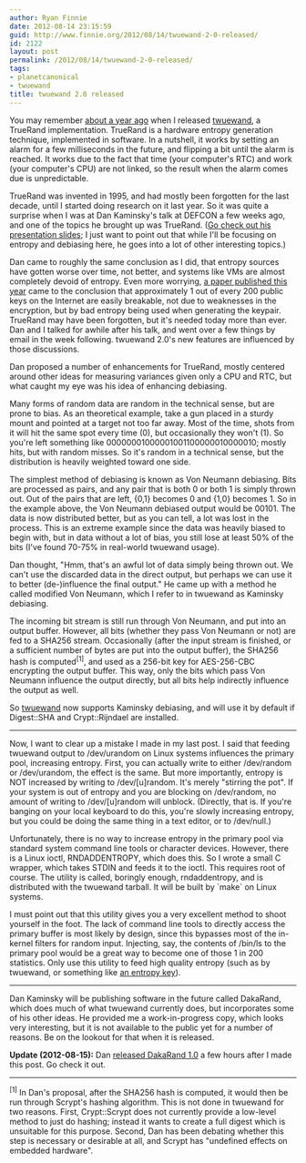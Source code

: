 ```yaml
---
author: Ryan Finnie
date: 2012-08-14 23:15:59
guid: http://www.finnie.org/2012/08/14/twuewand-2-0-released/
id: 2122
layout: post
permalink: /2012/08/14/twuewand-2-0-released/
tags:
- planetcanonical
- twuewand
title: twuewand 2.0 released
---
```

You may remember [about a year ago](http://www.finnie.org/2011/09/25/introducing-twuewand/) when I released [twuewand](http://www.finnie.org/software/twuewand/), a TrueRand implementation. TrueRand is a hardware entropy generation technique, implemented in software. In a nutshell, it works by setting an alarm for a few milliseconds in the future, and flipping a bit until the alarm is reached. It works due to the fact that time (your computer's RTC) and work (your computer's CPU) are not linked, so the result when the alarm comes due is unpredictable.

TrueRand was invented in 1995, and had mostly been forgotten for the last decade, until I started doing research on it last year. So it was quite a surprise when I was at Dan Kaminsky's talk at DEFCON a few weeks ago, and one of the topics he brought up was TrueRand. ([Go check out his presentation slides](http://dankaminsky.com/2012/08/06/bo2012/); I just want to point out that while I'll be focusing on entropy and debiasing here, he goes into a lot of other interesting topics.)

Dan came to roughly the same conclusion as I did, that entropy sources have gotten worse over time, not better, and systems like VMs are almost completely devoid of entropy. Even more worrying, [a paper published this year](http://eprint.iacr.org/2012/064.pdf) came to the conclusion that approximately 1 out of every 200 public keys on the Internet are easily breakable, not due to weaknesses in the encryption, but by bad entropy being used when generating the keypair. TrueRand may have been forgotten, but it's needed today more than ever. Dan and I talked for awhile after his talk, and went over a few things by email in the week following. twuewand 2.0's new features are influenced by those discussions.

Dan proposed a number of enhancements for TrueRand, mostly centered around other ideas for measuring variances given only a CPU and RTC, but what caught my eye was his idea of enhancing debiasing.

Many forms of random data are random in the technical sense, but are prone to bias. As an theoretical example, take a gun placed in a sturdy mount and pointed at a target not too far away. Most of the time, shots from it will hit the same spot every time (0), but occasionally they won't (1). So you're left something like 00000001000001001100000010000010; mostly hits, but with random misses. So it's random in a technical sense, but the distribution is heavily weighted toward one side.

The simplest method of debiasing is known as Von Neumann debiasing. Bits are processed as pairs, and any pair that is both 0 or both 1 is simply thrown out. Out of the pairs that are left, {0,1} becomes 0 and {1,0} becomes 1. So in the example above, the Von Neumann debiased output would be 00101. The data is now distributed better, but as you can tell, a lot was lost in the process. This is an extreme example since the data was heavily biased to begin with, but in data without a lot of bias, you still lose at least 50% of the bits (I've found 70-75% in real-world twuewand usage).

Dan thought, "Hmm, that's an awful lot of data simply being thrown out. We can't use the discarded data in the direct output, but perhaps we can use it to better (de-)influence the final output." He came up with a method he called modified Von Neumann, which I refer to in twuewand as Kaminsky debiasing.

The incoming bit stream is still run through Von Neumann, and put into an output buffer. However, all bits (whether they pass Von Neumann or not) are fed to a SHA256 stream. Occasionally (after the input stream is finished, or a sufficient number of bytes are put into the output buffer), the SHA256 hash is computed<sup>[1]</sup>, and used as a 256-bit key for AES-256-CBC encrypting the output buffer. This way, only the bits which pass Von Neumann influence the output directly, but all bits help indirectly influence the output as well.

So [twuewand](http://www.finnie.org/software/twuewand/) now supports Kaminsky debiasing, and will use it by default if Digest::SHA and Crypt::Rijndael are installed.

* * *

Now, I want to clear up a mistake I made in my last post. I said that feeding twuewand output to /dev/urandom on Linux systems influences the primary pool, increasing entropy. First, you can actually write to either /dev/random or /dev/urandom, the effect is the same. But more importantly, entropy is NOT increased by writing to /dev/[u]random. It's merely "stirring the pot". If your system is out of entropy and you are blocking on /dev/random, no amount of writing to /dev/[u]random will unblock. (Directly, that is. If you're banging on your local keyboard to do this, you're slowly increasing entropy, but you could be doing the same thing in a text editor, or to /dev/null.)

Unfortunately, there is no way to increase entropy in the primary pool via standard system command line tools or character devices. However, there is a Linux ioctl, RNDADDENTROPY, which does this. So I wrote a small C wrapper, which takes STDIN and feeds it to the ioctl. This requires root of course. The utility is called, boringly enough, rndaddentropy, and is distributed with the twuewand tarball. It will be built by \`make\` on Linux systems.

I must point out that this utility gives you a very excellent method to shoot yourself in the foot. The lack of command line tools to directly access the primary buffer is most likely by design, since this bypasses most of the in-kernel filters for random input. Injecting, say, the contents of /bin/ls to the primary pool would be a great way to become one of those 1 in 200 statistics. Only use this utility to feed high quality entropy (such as by twuewand, or something like [an entropy key](http://www.entropykey.co.uk/)).

* * *

Dan Kaminsky will be publishing software in the future called DakaRand, which does much of what twuewand currently does, but incorporates some of his other ideas. He provided me a work-in-progress copy, which looks very interesting, but it is not available to the public yet for a number of reasons. Be on the lookout for that when it is released.

**Update (2012-08-15):** Dan [released DakaRand 1.0](http://dankaminsky.com/2012/08/15/dakarand/) a few hours after I made this post. Go check it out.

* * *

<sup>[1]</sup> In Dan's proposal, after the SHA256 hash is computed, it would then be run through Scrypt's hashing algorithm. This is not done in twuewand for two reasons. First, Crypt::Scrypt does not currently provide a low-level method to just do hashing; instead it wants to create a full digest which is unsuitable for this purpose. Second, Dan has been debating whether this step is necessary or desirable at all, and Scrypt has "undefined effects on embedded hardware".
